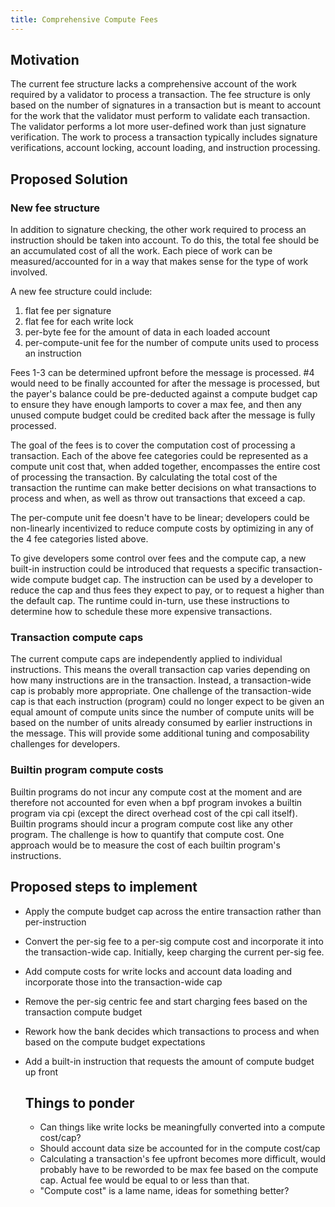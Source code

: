 ```yaml
---
title: Comprehensive Compute Fees
---
```


## Motivation

The current fee structure lacks a comprehensive account of the work required by
a validator to process a transaction.  The fee structure is only based on the
number of signatures in a transaction but is meant to account for the work that
the validator must perform to validate each transaction.  The validator performs
a lot more user-defined work than just signature verification.  The work to
process a transaction typically includes signature verifications, account
locking, account loading, and instruction processing.

## Proposed Solution

### New fee structure

In addition to signature checking, the other work required to process an
instruction should be taken into account.  To do this, the total fee should be
an accumulated cost of all the work.  Each piece of work can be
measured/accounted for in a way that makes sense for the type of work involved.

A new fee structure could include:
1. flat fee per signature
2. flat fee for each write lock
3. per-byte fee for the amount of data in each loaded account
4. per-compute-unit fee for the number of compute units used to process an
   instruction

Fees 1-3 can be determined upfront before the message is processed.  #4 would
need to be finally accounted for after the message is processed, but the payer's
balance could be pre-deducted against a compute budget cap to ensure they have
enough lamports to cover a max fee, and then any unused compute budget could be
credited back after the message is fully processed.

The goal of the fees is to cover the computation cost of processing a
transaction.  Each of the above fee categories could be represented as a compute
unit cost that, when added together, encompasses the entire cost of processing
the transaction.  By calculating the total cost of the transaction the runtime
can make better decisions on what transactions to process and when, as well as
throw out transactions that exceed a cap.

The per-compute unit fee doesn't have to be linear; developers could be
non-linearly incentivized to reduce compute costs by optimizing in any of the 4
fee categories listed above.

To give developers some control over fees and the compute cap, a new built-in
instruction could be introduced that requests a specific transaction-wide
compute budget cap.  The instruction can be used by a developer to reduce the
cap and thus fees they expect to pay, or to request a higher than the default
cap.  The runtime could in-turn, use these instructions to determine how to
schedule these more expensive transactions.

### Transaction compute caps

The current compute caps are independently applied to individual instructions.
This means the overall transaction cap varies depending on how many instructions
are in the transaction.  Instead, a transaction-wide cap is probably more
appropriate.  One challenge of the transaction-wide cap is that each instruction
(program) could no longer expect to be given an equal amount of compute units
since the number of compute units will be based on the number of units already
consumed by earlier instructions in the message.  This will provide some
additional tuning and composability challenges for developers.

### Builtin program compute costs

Builtin programs do not incur any compute cost at the moment and are therefore
not accounted for even when a bpf program invokes a builtin program via cpi
(except the direct overhead cost of the cpi call itself).  Builtin programs
should incur a program compute cost like any other program.  The challenge is
how to quantify that compute cost.  One approach would be to measure the cost of
each builtin program's instructions.

## Proposed steps to implement

- Apply the compute budget cap across the entire transaction rather than
  per-instruction
- Convert the per-sig fee to a per-sig compute cost and incorporate it into the
  transaction-wide cap.  Initially, keep charging the current per-sig fee.
- Add compute costs for write locks and account data loading and incorporate
  those into the transaction-wide cap
- Remove the per-sig centric fee and start charging fees based on the
  transaction compute budget
- Rework how the bank decides which transactions to process and when based on
  the compute budget expectations
- Add a built-in instruction that requests the amount of compute budget up front

  ## Things to ponder

  - Can things like write locks be meaningfully converted into a compute
    cost/cap?
  - Should account data size be accounted for in the compute cost/cap
  - Calculating a transaction's fee upfront becomes more difficult, would
    probably have to be reworded to be max fee based on the compute cap.  Actual
    fee would be equal to or less than that.
  - "Compute cost" is a lame name, ideas for something better?